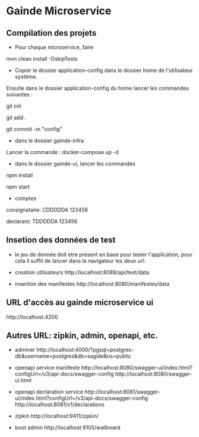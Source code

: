
# Gainde Microservice

## Compilation des projets

* Pour chaque microservice, faire

mvn clean install -DskipTests

* Copier le dossier application-config dans le dossier home de l'utilisateur système.

Ensuite dans le dossier application-config du home lancer les commandes suivantes :

git init

git add .

git commit -m "config"

* dans le dossier gainde-infra

Lancer la commande : docker-compose up -d

* dans le dossier gainde-ui, lancer les commandes

npm install

npm start

* comptes

consignataire: CDDDDDA 123456

declarant: TDDDDDA 123456

## Insetion des données de test

* le jeu de donnée doit etre présent en base pour tester l'application, pour cela il suffit de lancer dans le navigateur les deux url:

* creation utilisateurs
http://localhost:8088/api/test/data

* insertion des manifestes
http://localhost:8080/manifestes/data

## URL d'accès au gainde microservice ui

http://localhost:4200

## Autres URL: zipkin, admin, openapi, etc.

* adminer
http://localhost:4000/?pgsql=postgres-db&username=postgres&db=sagide&ns=public

* openapi service manifeste
http://localhost:8080/swagger-ui/index.html?configUrl=/v3/api-docs/swagger-config
http://localhost:8080/swagger-ui.html

* openapi declaration service
http://localhost:8081/swagger-ui/index.html?configUrl=/v3/api-docs/swagger-config
http://localhost:8081/v1/declarations

* zipkin
http://localhost:9411/zipkin/

* boot admin
http://localhost:9105/wallboard
